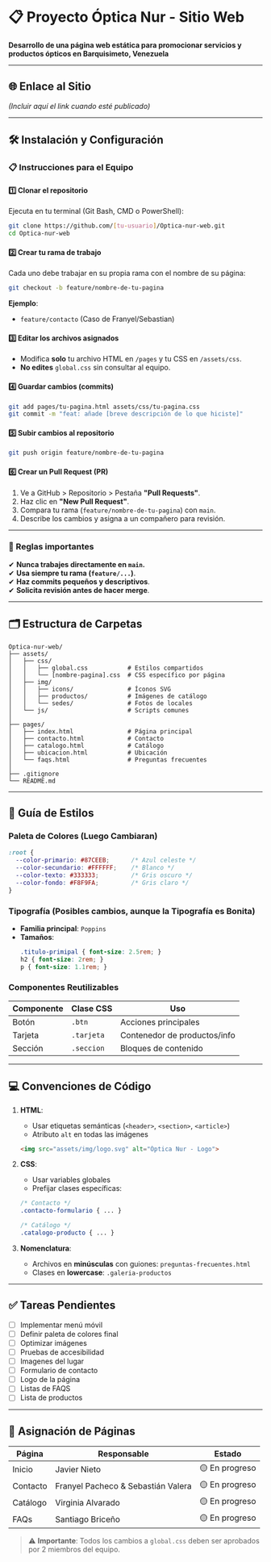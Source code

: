 # 📋 Proyecto Óptica Nur - Sitio Web  
**Desarrollo de una página web estática para promocionar servicios y productos ópticos en Barquisimeto, Venezuela**  

---

## 🌐 Enlace al Sitio  
*(Incluir aquí el link cuando esté publicado)*  

---

## 🛠 Instalación y Configuración  
### **📋 Instrucciones para el Equipo**  

#### **1️⃣ Clonar el repositorio**  
Ejecuta en tu terminal (Git Bash, CMD o PowerShell):  
```bash
git clone https://github.com/[tu-usuario]/Optica-nur-web.git
cd Optica-nur-web
```

#### **2️⃣ Crear tu rama de trabajo**  
Cada uno debe trabajar en su propia rama con el nombre de su página:  
```bash
git checkout -b feature/nombre-de-tu-pagina
```
**Ejemplo**:  
- `feature/contacto` (Caso de Franyel/Sebastian)  

#### **3️⃣ Editar los archivos asignados**  
- Modifica **solo** tu archivo HTML en `/pages` y tu CSS en `/assets/css`.  
- **No edites** `global.css` sin consultar al equipo.  

#### **4️⃣ Guardar cambios (commits)**  
```bash
git add pages/tu-pagina.html assets/css/tu-pagina.css
git commit -m "feat: añade [breve descripción de lo que hiciste]"
```

#### **5️⃣ Subir cambios al repositorio**  
```bash
git push origin feature/nombre-de-tu-pagina
```

#### **6️⃣ Crear un Pull Request (PR)**  
1. Ve a GitHub > Repositorio > Pestaña **"Pull Requests"**.  
2. Haz clic en **"New Pull Request"**.  
3. Compara tu rama (`feature/nombre-de-tu-pagina`) con `main`.  
4. Describe los cambios y asigna a un compañero para revisión.  

---

### **🚨 Reglas importantes**  
✔ **Nunca trabajes directamente en `main`.**  
✔ **Usa siempre tu rama (`feature/...`)**.  
✔ **Haz commits pequeños y descriptivos**.  
✔ **Solicita revisión antes de hacer merge**.  

---

## 🗂 Estructura de Carpetas  
```
Optica-nur-web/
├── assets/
│   ├── css/
│   │   ├── global.css           # Estilos compartidos
│   │   └── [nombre-pagina].css  # CSS específico por página
│   ├── img/
│   │   ├── icons/               # Íconos SVG
│   │   ├── productos/           # Imágenes de catálogo
│   │   └── sedes/               # Fotos de locales
│   └── js/                      # Scripts comunes
│
├── pages/
│   ├── index.html               # Página principal
│   ├── contacto.html            # Contacto
│   ├── catalogo.html            # Catálogo
│   ├── ubicacion.html           # Ubicación
│   └── faqs.html                # Preguntas frecuentes
│
├── .gitignore
└── README.md
```

---

## 🎨 Guía de Estilos  
### Paleta de Colores (Luego Cambiaran)
```css
:root {
  --color-primario: #87CEEB;      /* Azul celeste */
  --color-secundario: #FFFFFF;    /* Blanco */
  --color-texto: #333333;         /* Gris oscuro */
  --color-fondo: #F8F9FA;         /* Gris claro */
}
```

### Tipografía (Posibles cambios, aunque la Tipografía es Bonita)
- **Familia principal**: `Poppins`  
- **Tamaños**:  
  ```css
  .titulo-primipal { font-size: 2.5rem; }
  h2 { font-size: 2rem; }
  p { font-size: 1.1rem; }
  ```

### Componentes Reutilizables  
| Componente | Clase CSS | Uso |  
|------------|-----------|-----|  
| Botón | `.btn` | Acciones principales |  
| Tarjeta | `.tarjeta` | Contenedor de productos/info |  
| Sección | `.seccion` | Bloques de contenido |  

---

## 💻 Convenciones de Código  
1. **HTML**:  
   - Usar etiquetas semánticas (`<header>`, `<section>`, `<article>`)  
   - Atributo `alt` en todas las imágenes  
   ```html
   <img src="assets/img/logo.svg" alt="Óptica Nur - Logo">
   ```

2. **CSS**:  
   - Usar variables globales  
   - Prefijar clases específicas:  
   ```css
   /* Contacto */
   .contacto-formulario { ... }
   
   /* Catálogo */
   .catalogo-producto { ... }
   ```

3. **Nomenclatura**:  
   - Archivos en **minúsculas** con guiones: `preguntas-frecuentes.html`  
   - Clases en **lowercase**: `.galeria-productos`

---

## ✅ Tareas Pendientes  
- [ ] Implementar menú móvil  
- [ ] Definir paleta de colores final  
- [ ] Optimizar imágenes  
- [ ] Pruebas de accesibilidad  
- [ ] Imagenes del lugar
- [ ] Formulario de contacto
- [ ] Logo de la página
- [ ] Listas de FAQS 
- [ ] Lista de productos

---

## 👥 Asignación de Páginas  
| Página | Responsable | Estado |  
|--------|------------|--------|  
| Inicio | Javier Nieto | 🟡 En progreso |  
| Contacto | Franyel Pacheco & Sebastián Valera | 🟡 En progreso |  
| Catálogo | Virginia Alvarado | 🟡 En progreso |   
| FAQs | Santiago Briceño | 🟡 En progreso |  

> ⚠️ **Importante**: Todos los cambios a `global.css` deben ser aprobados por 2 miembros del equipo.

